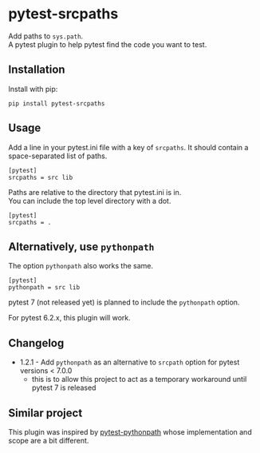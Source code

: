 # pytest-srcpaths

Add paths to `sys.path`.  
A pytest plugin to help pytest find the code you want to test.


## Installation

Install with pip:

    pip install pytest-srcpaths


## Usage

Add a line in your pytest.ini file with a key of `srcpaths`.
It should contain a space-separated list of paths.

    [pytest]
    srcpaths = src lib

Paths are relative to the directory that pytest.ini is in.  
You can include the top level directory with a dot.

    [pytest]
    srcpaths = .

## Alternatively, use `pythonpath`

The option `pythonpath` also works the same.

    [pytest]
    pythonpath = src lib

pytest 7 (not released yet) is planned to include the `pythonpath` option. 

For pytest 6.2.x, this plugin will work.


## Changelog

* 1.2.1 - Add `pythonpath` as an alternative to `srcpath` option for pytest versions < 7.0.0
  * this is to allow this project to act as a temporary workaround until pytest 7 is released

## Similar project

This plugin was inspired by [pytest-pythonpath](https://pypi.org/project/pytest-pythonpath/) whose implementation and scope are a bit different.
